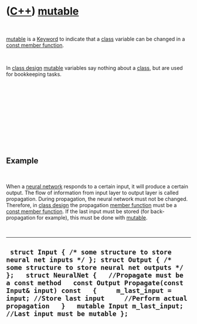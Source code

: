 
 

 

 

 

 

([C++](Cpp.md)) [mutable](CppMutable.md)
==========================================

 

[mutable](CppMutable.md) is a [Keyword](CppKeyword.md) to indicate
that a [class](CppClass.md) variable can be changed in a [const member
function](CppConstMemberFunction.md).

 

In [class design](CppClassDesign.md) [mutable](CppMutable.md)
variables say nothing about a [class](CppClass.md), but are used for
bookkeeping tasks.

 

 

 

 

 

 

Example
-------

 

When a [neural network](CppNeuralNetwork.md) responds to a certain
input, it will produce a certain output. The flow of information from
input layer to output layer is called propagation. During propagation,
the neural network must not be changed. Therefore, in [class
design](CppClassDesign.md) the propagation [member
function](CppMemberFunction.md) must be a [const member
function](CppConstMemberFunction.md). If the last input must be stored
(for back-propagation for example), this must be done with
[mutable](CppMutable.md).

 

  -----------------------------------------------------------------------------------------------------------------------------------------------------------------------------------------------------------------------------------------------------------------------------------------------------------------------------------------------------------------------------------------------------------
  ` struct Input { /* some structure to store neural net inputs */ }; struct Output { /* some structure to store neural net outputs */ };   struct NeuralNet {   //Propagate must be a const method   const Output Propagate(const Input& input) const   {     m_last_input = input; //Store last input     //Perform actual propagation   }   mutable Input m_last_input; //Last input must be mutable };`
  -----------------------------------------------------------------------------------------------------------------------------------------------------------------------------------------------------------------------------------------------------------------------------------------------------------------------------------------------------------------------------------------------------------

 

 

 

 

 

 

